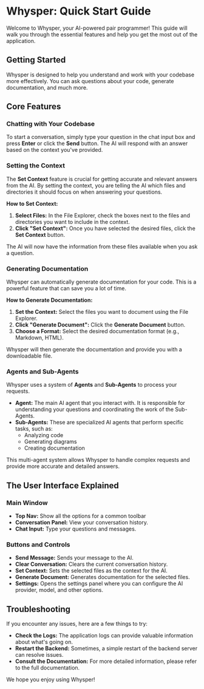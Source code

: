 
# Whysper: Quick Start Guide

Welcome to Whysper, your AI-powered pair programmer! This guide will walk you through the essential features and help you get the most out of the application.

## Getting Started

Whysper is designed to help you understand and work with your codebase more effectively. You can ask questions about your code, generate documentation, and much more.

## Core Features

### Chatting with Your Codebase

To start a conversation, simply type your question in the chat input box and press **Enter** or click the **Send** button. The AI will respond with an answer based on the context you've provided.

### Setting the Context

The **Set Context** feature is crucial for getting accurate and relevant answers from the AI. By setting the context, you are telling the AI which files and directories it should focus on when answering your questions.

**How to Set Context:**

1.  **Select Files:** In the File Explorer, check the boxes next to the files and directories you want to include in the context.
2.  **Click "Set Context":** Once you have selected the desired files, click the **Set Context** button.

The AI will now have the information from these files available when you ask a question.

### Generating Documentation

Whysper can automatically generate documentation for your code. This is a powerful feature that can save you a lot of time.

**How to Generate Documentation:**

1.  **Set the Context:** Select the files you want to document using the File Explorer.
2.  **Click "Generate Document":** Click the **Generate Document** button.
3.  **Choose a Format:** Select the desired documentation format (e.g., Markdown, HTML).

Whysper will then generate the documentation and provide you with a downloadable file.

### Agents and Sub-Agents

Whysper uses a system of **Agents** and **Sub-Agents** to process your requests.

*   **Agent:** The main AI agent that you interact with. It is responsible for understanding your questions and coordinating the work of the Sub-Agents.
*   **Sub-Agents:** These are specialized AI agents that perform specific tasks, such as:
    *   Analyzing code
    *   Generating diagrams
    *   Creating documentation

This multi-agent system allows Whysper to handle complex requests and provide more accurate and detailed answers.

## The User Interface Explained

### Main Window

*   **Top Nav:** Show all the options for a common toolbar
*   **Conversation Panel:** View your conversation history.
*   **Chat Input:** Type your questions and messages.

### Buttons and Controls

*   **Send Message:** Sends your message to the AI.
*   **Clear Conversation:** Clears the current conversation history.
*   **Set Context:** Sets the selected files as the context for the AI.
*   **Generate Document:** Generates documentation for the selected files.
*   **Settings:** Opens the settings panel where you can configure the AI provider, model, and other options.

## Troubleshooting

If you encounter any issues, here are a few things to try:

*   **Check the Logs:** The application logs can provide valuable information about what's going on.
*   **Restart the Backend:** Sometimes, a simple restart of the backend server can resolve issues.
*   **Consult the Documentation:** For more detailed information, please refer to the full documentation.

We hope you enjoy using Whysper!
